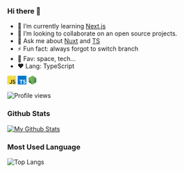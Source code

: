 ### Hi there 👋

- 🌱 I’m currently learning [Next.js](https://nextjs.org)
- 👯 I’m looking to collaborate on an open source projects.
- 💬 Ask me about [Nuxt](https://v3.nuxtjs.org/) and [TS](https://www.typescriptlang.org/)
- ⚡ Fun fact: always forgot to switch branch
- 🍕 Fav: space, tech...
- ❤️ Lang: TypeScript

<code><img height="20" alt="javascript" src="https://raw.githubusercontent.com/github/explore/80688e429a7d4ef2fca1e82350fe8e3517d3494d/topics/javascript/javascript.png"></code>
<code><img height="20" alt="typescript" src="https://raw.githubusercontent.com/github/explore/80688e429a7d4ef2fca1e82350fe8e3517d3494d/topics/typescript/typescript.png"></code>
<code><img height="20" alt="nodejs" src="https://raw.githubusercontent.com/github/explore/80688e429a7d4ef2fca1e82350fe8e3517d3494d/topics/nodejs/nodejs.png"></code> 

![Profile views](https://gpvc.arturio.dev/virakkhun)

### Github Stats

[![My Github Stats](https://github-readme-stats.vercel.app/api?username=virakkhun&count_private=true&show_icons=true&theme=gotham)](https://github.com/virakkhun)

### Most Used Language
![Top Langs](https://github-readme-stats.vercel.app/api/top-langs/?username=virakkhun&layout=compact&show_icons=true&theme=gotham)
